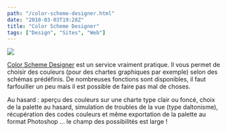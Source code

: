 ```yaml
---
path: "/color-scheme-designer.html"
date: "2010-03-03T19:28Z"
title: "Color Scheme Designer"
tags: ["Design", "Sites", "Web"]
---
```


[![](https://1.bp.blogspot.com/_lEhuTvDBOnM/S46ovD00puI/AAAAAAAAAIc/EiOHPSqdaAw/s200/colordesigner.jpg)](http://1.bp.blogspot.com/_lEhuTvDBOnM/S46ovD00puI/AAAAAAAAAIc/EiOHPSqdaAw/s1600-h/colordesigner.jpg)

[Color Scheme Designer](http://colorschemedesigner.com/) est un service vraiment pratique. Il vous permet de choisir des couleurs (pour des chartes graphiques par exemple) selon des schémas prédéfinis. De nombreuses fonctions sont disponibles, il faut farfouiller un peu mais il est possible de faire pas mal de choses.

Au hasard : aperçu des couleurs sur une charte type clair ou foncé, choix de la palette au hasard, simulation de troubles de la vue (type daltonisme), récupération des codes couleurs et même exportation de la palette au format Photoshop ... le champ des possibilités est large !
